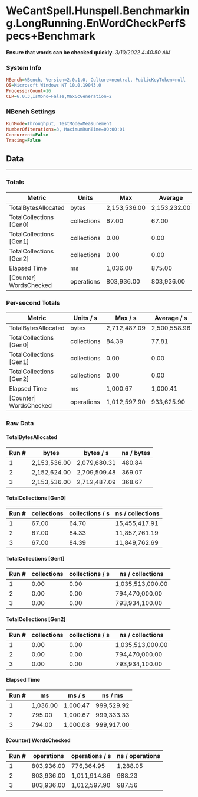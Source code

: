 ﻿# WeCantSpell.Hunspell.Benchmarking.LongRunning.EnWordCheckPerfSpecs+Benchmark
__Ensure that words can be checked quickly.__
_3/10/2022 4:40:50 AM_
### System Info
```ini
NBench=NBench, Version=2.0.1.0, Culture=neutral, PublicKeyToken=null
OS=Microsoft Windows NT 10.0.19043.0
ProcessorCount=16
CLR=6.0.3,IsMono=False,MaxGcGeneration=2
```

### NBench Settings
```ini
RunMode=Throughput, TestMode=Measurement
NumberOfIterations=3, MaximumRunTime=00:00:01
Concurrent=False
Tracing=False
```

## Data
-------------------

### Totals
|          Metric |           Units |             Max |         Average |             Min |          StdDev |
|---------------- |---------------- |---------------- |---------------- |---------------- |---------------- |
|TotalBytesAllocated |           bytes |    2,153,536.00 |    2,153,232.00 |    2,152,624.00 |          526.54 |
|TotalCollections [Gen0] |     collections |           67.00 |           67.00 |           67.00 |            0.00 |
|TotalCollections [Gen1] |     collections |            0.00 |            0.00 |            0.00 |            0.00 |
|TotalCollections [Gen2] |     collections |            0.00 |            0.00 |            0.00 |            0.00 |
|    Elapsed Time |              ms |        1,036.00 |          875.00 |          794.00 |          139.43 |
|[Counter] WordsChecked |      operations |      803,936.00 |      803,936.00 |      803,936.00 |            0.00 |

### Per-second Totals
|          Metric |       Units / s |         Max / s |     Average / s |         Min / s |      StdDev / s |
|---------------- |---------------- |---------------- |---------------- |---------------- |---------------- |
|TotalBytesAllocated |           bytes |    2,712,487.09 |    2,500,558.96 |    2,079,680.31 |      364,494.64 |
|TotalCollections [Gen0] |     collections |           84.39 |           77.81 |           64.70 |           11.35 |
|TotalCollections [Gen1] |     collections |            0.00 |            0.00 |            0.00 |            0.00 |
|TotalCollections [Gen2] |     collections |            0.00 |            0.00 |            0.00 |            0.00 |
|    Elapsed Time |              ms |        1,000.67 |        1,000.41 |        1,000.08 |            0.30 |
|[Counter] WordsChecked |      operations |    1,012,597.90 |      933,625.90 |      776,364.95 |      136,192.41 |

### Raw Data
#### TotalBytesAllocated
|           Run # |           bytes |       bytes / s |      ns / bytes |
|---------------- |---------------- |---------------- |---------------- |
|               1 |    2,153,536.00 |    2,079,680.31 |          480.84 |
|               2 |    2,152,624.00 |    2,709,509.48 |          369.07 |
|               3 |    2,153,536.00 |    2,712,487.09 |          368.67 |

#### TotalCollections [Gen0]
|           Run # |     collections | collections / s |ns / collections |
|---------------- |---------------- |---------------- |---------------- |
|               1 |           67.00 |           64.70 |   15,455,417.91 |
|               2 |           67.00 |           84.33 |   11,857,761.19 |
|               3 |           67.00 |           84.39 |   11,849,762.69 |

#### TotalCollections [Gen1]
|           Run # |     collections | collections / s |ns / collections |
|---------------- |---------------- |---------------- |---------------- |
|               1 |            0.00 |            0.00 |1,035,513,000.00 |
|               2 |            0.00 |            0.00 |  794,470,000.00 |
|               3 |            0.00 |            0.00 |  793,934,100.00 |

#### TotalCollections [Gen2]
|           Run # |     collections | collections / s |ns / collections |
|---------------- |---------------- |---------------- |---------------- |
|               1 |            0.00 |            0.00 |1,035,513,000.00 |
|               2 |            0.00 |            0.00 |  794,470,000.00 |
|               3 |            0.00 |            0.00 |  793,934,100.00 |

#### Elapsed Time
|           Run # |              ms |          ms / s |         ns / ms |
|---------------- |---------------- |---------------- |---------------- |
|               1 |        1,036.00 |        1,000.47 |      999,529.92 |
|               2 |          795.00 |        1,000.67 |      999,333.33 |
|               3 |          794.00 |        1,000.08 |      999,917.00 |

#### [Counter] WordsChecked
|           Run # |      operations |  operations / s | ns / operations |
|---------------- |---------------- |---------------- |---------------- |
|               1 |      803,936.00 |      776,364.95 |        1,288.05 |
|               2 |      803,936.00 |    1,011,914.86 |          988.23 |
|               3 |      803,936.00 |    1,012,597.90 |          987.56 |


